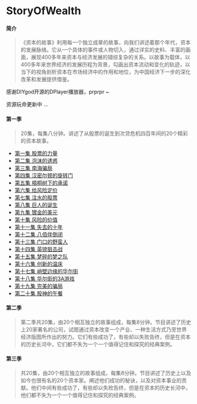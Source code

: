 # StoryOfWealth
#### 简介
>《资本的故事》利用每一个独立成章的故事，向我们讲述着那个年代，资本的发展脉络。它从一个具体的事件或人物切入，通过详实的史料、丰富的画面，展现400多年来资本与经济发展的错综复杂的关系。以故事为载体，以400多年来世界经济的发展历程为背景，勾画出资本流动和变化的轨迹，以当下的视角剖析资本在市场经济中的作用和地位，为中国经济下一步的深化改革和发展提供借鉴。 

感谢DIYgod开源的DPlayer播放器，prprpr ~  

资源玩命更新中 ...   

#### 第一季
> 20集，每集八分钟。讲述了从股票的诞生到次贷危机四百年间的20个精彩的资本故事。
* [第一集 股票的力量](https://yilimy.github.io/2018/03/26/20180326股票的力量/)
* [第二集 泡沫的诱惑](https://yilimy.github.io/2018/03/27/20180327泡沫的诱惑/)  
* [第三集 南海骗局](https://yilimy.github.io/2018/03/27/20180327南海骗局/)  
* [第四集 汉密尔顿的旋转门](https://yilimy.github.io/2018/03/27/20180327汉密尔顿的旋转门/)  
* [第五集 梧桐树下的承诺](https://yilimy.github.io/2018/03/27/20180327梧桐树下的承诺/)  
* [第六集 给风险定价](https://yilimy.github.io/2018/03/27/20180327给风险定价/)  
* [第七集 注水的股票](https://yilimy.github.io/2018/03/27/20180327注水的股票/)  
* [第八集 巨人的诞生](https://yilimy.github.io/2018/03/27/20180327巨人的诞生/)  
* [第九集 镀金的美元](https://yilimy.github.io/2018/03/27/20180327镀金的美元/)  
* [第十集 风险的价值](https://yilimy.github.io/2018/03/27/20180327风险的价值/)  
* [第十一集 失去的十年](https://yilimy.github.io/2018/03/27/20180327失去的十年/)  
* [第十二集 八佰伴倒闭](https://yilimy.github.io/2018/03/27/20180327八佰伴倒闭/)  
* [第十三集 门口的野蛮人](https://yilimy.github.io/2018/03/27/20180327门口的野蛮人/)  
* [第十四集 英镑狙击战](https://yilimy.github.io/2018/03/27/20180327英镑狙击战/)  
* [第十五集 梦碎的梦之队](https://yilimy.github.io/2018/03/27/20180327梦碎的梦之队/)  
* [第十六集 创新的温床](https://yilimy.github.io/2018/03/27/20180327创新的温床/)  
* [第十七集 峭壁边缘的华尔街](https://yilimy.github.io/2018/03/27/20180327峭壁边缘的华尔街/)  
* [第十八集 华尔街的3A游戏](https://yilimy.github.io/2018/03/27/20180327华尔街的3A游戏/)  
* [第十九集 完美的骗局](https://yilimy.github.io/2018/03/27/20180327完美的骗局/)  
* [第二十集 股神的午餐](https://yilimy.github.io/2018/03/27/20180327股神的午餐/)  


#### 第二季
> 第二季共20集，由20个相互独立的故事组成，每集8分钟。节目讲述了历史上20家著名的公司，试图通过资本改变一个产业、一种生活方式乃至世界经济版图所作出的努力。它们有些成功了，有些却以失败告终，但是在资本的历史长河中，它们都不失为一个一个值得记住和探究的经典案例。

#### 第三季
> 共20集，由20个相互独立的故事组成，每集8分钟。节目讲述了历史上以及如今也很有名的20个资本家。阐述他们成功的秘诀，以及对资本事业的贡献。他们中间有些成功了，有些却以失败告终，但是在资本的历史长河中，他们都不失为一个一个值得记住和探究的经典案例。

